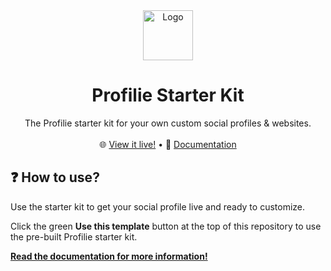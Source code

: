 <div align="center">
  <a href="#">
    <img src="https://profilie.js.org/media/logo.png" alt="Logo" width="80" height="80">
  </a>

  <h1 align="center">Profilie Starter Kit</h1>

  <p align="center">
    The Profilie starter kit for your own custom social profiles &amp; websites.
    <br />
    <br />
    🌐 <a href="https://profilie.js.org/starter/">View it live!</a>
    &bull;
    📘 <a href="https://profilie.js.org/docs/">Documentation</a>
  </p>
</div>

## ❓ How to use?
Use the starter kit to get your social profile live and ready to customize.

Click the green **Use this template** button at the top of this repository to use the pre-built Profilie starter kit.

[**Read the documentation for more information!**](https://profilie.js.org/docs/)
